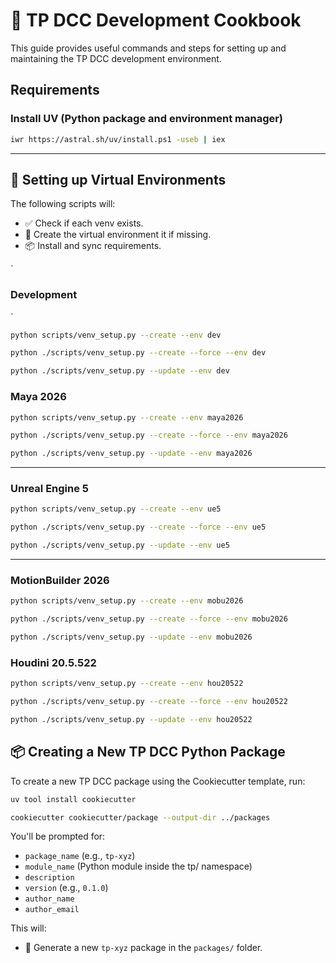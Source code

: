 # 🧪 TP DCC Development Cookbook

This guide provides useful commands and steps for setting up and maintaining 
the TP DCC development environment.

## Requirements

### Install UV (Python package and environment manager)

```bash
iwr https://astral.sh/uv/install.ps1 -useb | iex
```

---

## 🔄 Setting up Virtual Environments

The following scripts will:
* ✅ Check if each venv exists.
* 🔧 Create the virtual environment it if missing.
* 📦 Install and sync requirements.

`
### Development
`
```bash
python scripts/venv_setup.py --create --env dev
```

```bash
python ./scripts/venv_setup.py --create --force --env dev
```

```bash
python ./scripts/venv_setup.py --update --env dev
```

### Maya 2026

```bash
python scripts/venv_setup.py --create --env maya2026
```

```bash
python ./scripts/venv_setup.py --create --force --env maya2026
```

```bash
python ./scripts/venv_setup.py --update --env maya2026
```

---

### Unreal Engine 5

```bash
python scripts/venv_setup.py --create --env ue5
```

```bash
python ./scripts/venv_setup.py --create --force --env ue5
```

```bash
python ./scripts/venv_setup.py --update --env ue5
```

---

### MotionBuilder 2026

```bash
python scripts/venv_setup.py --create --env mobu2026
```

```bash
python ./scripts/venv_setup.py --create --force --env mobu2026
```

```bash
python ./scripts/venv_setup.py --update --env mobu2026
```

### Houdini 20.5.522

```bash
python scripts/venv_setup.py --create --env hou20522
```

```bash
python ./scripts/venv_setup.py --create --force --env hou20522
```

```bash
python ./scripts/venv_setup.py --update --env hou20522
```

## 📦 Creating a New TP DCC Python Package
To create a new TP DCC package using the Cookiecutter template, run:

```bash
uv tool install cookiecutter
```

```bash
cookiecutter cookiecutter/package --output-dir ../packages
```

You'll be prompted for:
* `package_name` (e.g., `tp-xyz`)
* `module_name` (Python module inside the tp/ namespace)
* `description`
* `version` (e.g., `0.1.0`)
* `author_name`
* `author_email`

This will:
* 📁 Generate a new `tp-xyz` package in the `packages/` folder.
